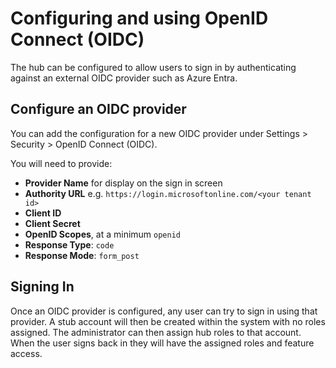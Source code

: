 # Configuring and using OpenID Connect (OIDC)

The hub can be configured to allow users to sign in by authenticating against an external OIDC provider such as Azure Entra.

## Configure an OIDC provider

You can add the configuration for a new OIDC provider under Settings > Security > OpenID Connect (OIDC).

You will need to provide:
- **Provider Name** for display on the sign in screen
- **Authority URL** e.g. `https://login.microsoftonline.com/<your tenant id>`
- **Client ID**
- **Client Secret**
- **OpenID Scopes**, at a minimum `openid`
- **Response Type**: `code`
- **Response Mode**: `form_post`

## Signing In

Once an OIDC provider is configured, any user can try to sign in using that provider. A stub account will then be created within the system with no roles assigned. The administrator can then assign hub roles to that account. When the user signs back in they will have the assigned roles and feature access.